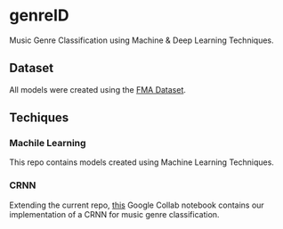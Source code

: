 # genreID
 Music Genre Classification using Machine & Deep Learning Techniques.
 
## Dataset
All models were created using the [FMA Dataset](https://github.com/mdeff/fma).
 
## Techiques
### Machile Learning
This repo contains models created using Machine Learning Techniques.

### CRNN
Extending the current repo, [this](https://colab.research.google.com/drive/19YVFCyduA4rPrKsh2uocB1Wcy9cwEBJ0?usp=sharing) Google Collab notebook contains our implementation of a CRNN for music genre classification.
